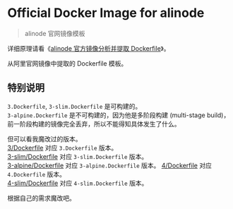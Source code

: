 # Official Docker Image for alinode

> alinode 官网镜像模板

详细原理请看《[alinode 官方镜像分析并提取 Dockerfile](http://www.52cik.com/2018/10/01/docker-alinode-dockerfile.html)》。

从阿里官网镜像中提取的 Dockerfile 模板。

## 特别说明

`3.Dockerfile`, `3-slim.Dockerfile` 是可构建的。  
`3-alpine.Dockerfile` 是不可构建的，因为他是多阶段构建 (multi-stage build)，前一阶段构建的镜像完全丢弃，所以不能得知具体发生了什么。

但可以看我魔改过的版本。  
[3/Dockerfile](https://github.com/toomeefed/docker-alinode/blob/master/3/jessie/Dockerfile) 对应 `3.Dockerfile` 版本。  
[3-slim/Dockerfile](https://github.com/toomeefed/docker-alinode/blob/master/3/slim/Dockerfile) 对应 `3-slim.Dockerfile` 版本。  
[3-alpine/Dockerfile](https://github.com/toomeefed/docker-alinode/blob/master/3/alpine/Dockerfile) 对应 `3-alpine.Dockerfile` 版本。
[4/Dockerfile](https://github.com/toomeefed/docker-alinode/blob/master/4/jessie/Dockerfile) 对应 `4.Dockerfile` 版本。  
[4-slim/Dockerfile](https://github.com/toomeefed/docker-alinode/blob/master/4/slim/Dockerfile) 对应 `4-slim.Dockerfile` 版本。  

根据自己的需求魔改吧。
